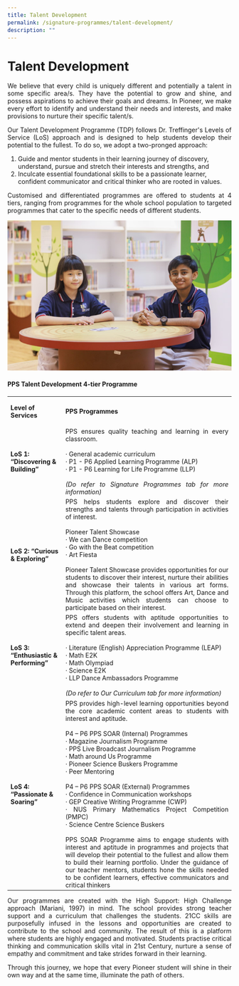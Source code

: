```yaml
---
title: Talent Development
permalink: /signature-programmes/talent-development/
description: ""
---
```

# Talent Development

<p align="Justify">We believe that every child is uniquely different and potentially a talent in some specific area/s. They have the potential to grow and shine, and possess aspirations to achieve their goals and dreams. In Pioneer, we make every effort to identify and understand their needs and interests, and make provisions to nurture their specific talent/s.</p>

<p align="Justify">Our Talent Development Programme (TDP) follows Dr. Treffinger's Levels of Service (LoS) approach and is designed to help students develop their potential to the fullest. To do so, we adopt a two-pronged approach:</p>

<ol>
<li>Guide and mentor students in their learning journey of discovery, understand, pursue and stretch their interests and strengths, and</li>
<li>Inculcate essential foundational skills to be a passionate learner, confident communicator and critical thinker who are rooted in values.</li>
</ol>

<p align="Justify">Customised and differentiated programmes are offered to students at 4 tiers, ranging from programmes for the whole school population to targeted programmes that cater to the specific needs of different students.</p>

![](/images/PPS2021%20Photoshoot%2020%20of%2031.jpg)

#### PPS Talent Development 4-tier Programme


<table>
<tbody>
<tr>
<td>
<p><strong>Level of Services</strong></p>
</td>
<td>
<p><strong>PPS Programmes</strong></p>
</td>
</tr>
<tr>
<td>
<p><strong>LoS 1: &ldquo;Discovering &amp; Building&rdquo;</strong></p>
</td>
<td>
<div align="Justify">PPS ensures quality teaching and learning in every classroom.&nbsp;<br /><br />&middot; General academic curriculum&nbsp;<br />&middot; P1 - P6 Applied Learning Programme&nbsp;(ALP)<br />&middot; P1 - P6 Learning for Life Programme&nbsp;(LLP)<br /><br /><em>(Do refer to Signature Programmes tab for more information)</em></div>
</td>
</tr>
<tr>
<td>
<p><strong>LoS 2: &ldquo;Curious &amp; Exploring&rdquo;</strong></p>
</td>
<td>
<div align="Justify">PPS helps students explore and discover their strengths and talents through participation in activities of interest.<br /><br />Pioneer Talent Showcase<br />&middot; We can Dance competition<br />&middot; Go with the Beat competition<br />&middot; Art Fiesta<br /><br />Pioneer Talent Showcase provides opportunities for our students to discover their interest, nurture their abilities and showcase their talents in various art forms. Through this platform, the school offers Art, Dance and Music activities which students can choose to participate based on their interest.</div>
</td>
</tr>
<tr>
<td>
<p><strong>LoS 3: &ldquo;Enthusiastic &amp; Performing&rdquo;</strong></p>
</td>
<td>
<div align="Justify">PPS offers students with aptitude opportunities to extend and deepen their involvement and learning in specific talent areas.&nbsp;<br /><br />&middot; Literature (English) Appreciation Programme (LEAP)<br />&middot; Math E2K<br />&middot; Math Olympiad<br />&middot; Science E2K<br />&middot; LLP Dance Ambassadors Programme<br /><br /><em>(Do refer to Our Curriculum tab for more information)</em></div>
</td>
</tr>
<tr>
<td>
<p><strong>LoS 4: &ldquo;Passionate &amp; Soaring&rdquo;</strong></p>
</td>
<td>
<div align="Justify">PPS provides high-level learning opportunities beyond the core academic content areas to students with interest and aptitude.<br /><br />P4 &ndash; P6 PPS SOAR (Internal) Programmes<br />&middot; Magazine Journalism Programme<br />&middot; PPS Live Broadcast Journalism Programme<br />&middot; Math around Us Programme<br />&middot; Pioneer Science Buskers Programme<br />&middot; Peer Mentoring&nbsp;<br /><br />P4 &ndash; P6 PPS SOAR (External) Programmes<br />&middot; Confidence in Communication workshops<br />&middot; GEP Creative Writing Programme (CWP)<br />&middot; NUS Primary Mathematics Project Competition (PMPC)<br />&middot; Science Centre Science Buskers<br /><br />PPS SOAR Programme aims to engage students with interest and aptitude in programmes and projects that will develop their potential to the fullest and allow them to build their learning portfolio. Under the guidance of our teacher mentors, students hone the skills needed to be confident learners, effective communicators and critical thinkers</div>
</td>
</tr>
</tbody>
</table>


<p align="Justify">Our programmes are created with the High Support: High Challenge approach (Mariani, 1997) in mind. The school provides strong teacher support and a curriculum that challenges the students. 21CC skills are purposefully infused in the lessons and opportunities are created to contribute to the school and community. The result of this is a platform where students are highly engaged and motivated. Students practise critical thinking and communication skills vital in 21st Century, nurture a sense of empathy and commitment and take strides forward in their learning. </p>

<p align="Justify">Through this journey, we hope that every Pioneer student will shine in their own way and at the same time, illuminate the path of others.</p>